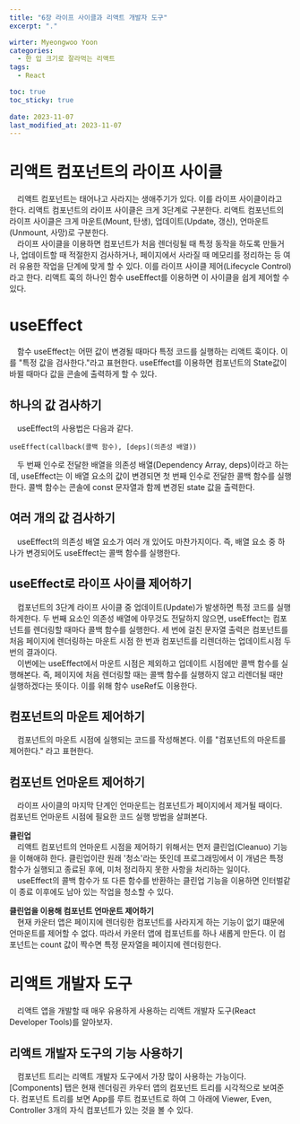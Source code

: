 ```yaml
---
title: "6장 라이프 사이클과 리액트 개발자 도구"
excerpt: "."

wirter: Myeongwoo Yoon
categories:
  - 한 입 크기로 잘라먹는 리액트
tags:
  - React

toc: true
toc_sticky: true
 
date: 2023-11-07
last_modified_at: 2023-11-07
---
```


리액트 컴포넌트의 라이프 사이클
======
　리액트 컴포넌트는 태어나고 사라지는 생애주기가 있다. 이를 라이프 사이클이라고 한다. 리액트 컴포넌트의 라이프 사이클은 크게 3단계로 구분한다. 리액트 컴포넌트의 라이프 사이클은 크게 마운트(Mount, 탄생), 업데이트(Update, 갱신), 언마운트(Unmount, 사망)로 구분한다.<br/>
　라이프 사이클을 이용하면 컴포넌트가 처음 렌더링될 때 특정 동작을 하도록 만들거나, 업데이트할 때 적절한지 검사하거나, 페이지에서 사라질 때 메모리를 정리하는 등 여러 유용한 작업을 단계에 맞게 할 수 있다. 이를 라이프 사이클 제어(Lifecycle Control)라고 한다. 리액트 훅의 하나인 함수 useEffect를 이용하면 이 사이클을 쉽게 제어할 수 있다.

useEffect
======
　함수 useEffect는 어떤 값이 변경될 때마다 특정 코드를 실행하는 리액트 훅이다. 이를 "특정 값을 검사한다."라고 표현한다. useEffect를 이용하면 컴포넌트의 State값이 바뀔 때마다 값을 콘솔에 출력하게 할 수 있다.

하나의 값 검사하기
------
　useEffect의 사용법은 다음과 같다.
```
useEffect(callback(콜백 함수), [deps](의존성 배열))
```

　두 번째 인수로 전달한 배열을 의존성 배열(Dependency Array, deps)이라고 하는데, useEffect는 이 배열 요소의 값이 변경되면 첫 번째 인수로 전달한 콜백 함수를 실행한다. 콜백 함수는 콘솔에 const 문자열과 함께 변경된 state 값을 출력한다.

여러 개의 값 검사하기
------
　useEffect의 의존성 배열 요소가 여러 개 있어도 마찬가지이다. 즉, 배열 요소 중 하나가 변경되어도 useEffect는 콜백 함수를 실행한다.

useEffect로 라이프 사이클 제어하기
------
　컴포넌트의 3단계 라이프 사이클 중 업데이트(Update)가 발생하면 특정 코드를 실행하게한다. 두 번째 요소인 의존성 배열에 아무것도 전달하지 않으면, useEffect는 컴포넌트를 렌더링할 때마다 콜백 함수를 실행한다. 세 번에 걸친 문자열 출력은 컴포넌트를 처음 페이지에 렌더링하는 마운트 시점 한 번과 컴포넌트를 리렌더하는 업데이트시점 두 번의 결과이다.<br/>
　이번에는 useEffect에서 마운트 시점은 제외하고 업데이트 시점에만 콜백 함수를 실행해본다. 즉, 페이지에 처음 렌더링할 때는 콜백 함수를 실행하지 않고 리렌더될 때만 실행하겠다는 뜻이다. 이를 위해 함수 useRef도 이용한다.

컴포넌트의 마운트 제어하기
------
　컴포넌트의 마운트 시점에 실행되는 코드를 작성해본다. 이를 "컴포넌트의 마운트를 제어한다." 라고 표현한다.

컴포넌트 언마운트 제어하기
------
　라이프 사이클의 마지막 단계인 언마운트는 컴포넌트가 페이지에서 제거될 때이다. 컴포넌트 언마운트 시점에 필요한 코드 실행 방법을 살펴본다.<br/>

**클린업**<br/>
　리액트 컴포넌트의 언마운트 시점을 제어하기 위해서는 먼저 클린업(Cleanuo) 기능을 이해애햐 한다. 클린업이란 원래 '청소'라는 뜻인데 프로그래밍에서 이 개념은 특정 함수가 실행되고 종료된 후에, 미처 정리하지 못한 사항을 처리하는 일이다.<br/>
　useEffect의 콜백 함수가 또 다른 함수를 반환하는 클린업 기능을 이용하면 인터벌같이 종료 이후에도 남아 있는 작업을 청소할 수 있다.<br/>

**클린업을 이용해 컴포넌트 언마운트 제어하기**<br/>
　현재 카운터 앱은 페이지에 렌더링한 컴포넌트를 사라지게 하는 기능이 없기 떄문에 언마운트를 제어할 수 없다. 따라서 카운터 앱에 컴포넌트를 하나 새롭게 만든다. 이 컴포넌트는 count 값이 짝수면 특정 문자열을 페이지에 렌더링한다.

리액트 개발자 도구
======
　리액트 앱을 개발할 때 매우 유용하게 사용하는 리액트 개발자 도구(React Developer Tools)를 알아보자.

리액트 개발자 도구의 기능 사용하기
------
　컴포넌트 트리는 리액트 개발자 도구에서 가장 많이 사용하는 가능이다. [Components] 탭은 현재 렌더링괸 카우터 앱의 컴포넌트 트리를 시각적으로 보여준다. 컴포넌트 트리를 보면 App를 루트 컴포넌트로 하여 그 아래에 Viewer, Even, Controller 3개의 자식 컴포넌트가 있는 것을 볼 수 있다.

